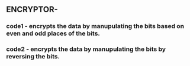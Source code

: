 ## ENCRYPTOR-
### code1 - encrypts the data by manupulating the bits based on even and odd places of the bits.
### code2 - encrypts the data by manupulating the bits by reversing the bits.
